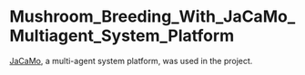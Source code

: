 # Mushroom_Breeding_With_JaCaMo_Multiagent_System_Platform

[JaCaMo](https://github.com/jacamo-lang/jacamo), a multi-agent system platform, was used in the project.
